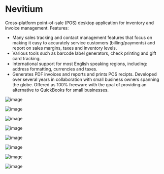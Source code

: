 # Nevitium
Cross-platform point-of-sale (POS) desktop application for inventory and invoice management. 
Features:
- Many sales tracking and contact management features that focus on making it easy to accurately service customers (billing/payments) and report on sales margins, taxes and inventory levels.
- Various tools such as barcode label generators, check printing and gift card tracking. 
- International support for most English speaking regions, including: address formatting, currencies and taxes. 
- Generates PDF invoices and reports and prints POS recipts.
Developed over several years in collaboration with small business owners spanning the globe.
Offered as 100% freeware with the goal of providing an alternative to QuickBooks for small businesses.  

![image](https://user-images.githubusercontent.com/1112636/144695309-d5567598-987a-4c84-89ef-dedf8998c0d5.png)

![image](https://user-images.githubusercontent.com/1112636/144695348-74de7578-d758-4b23-b422-ea468c08795b.png)

![image](https://user-images.githubusercontent.com/1112636/144695364-e69e8edc-6129-4369-99bf-b896f9debd70.png)

![image](https://user-images.githubusercontent.com/1112636/144695379-8d8d3ab1-b000-43f5-a522-5da2e2bf8061.png)

![image](https://user-images.githubusercontent.com/1112636/144695417-f80daaa4-30ff-4f57-9c81-68aa19b7d4d2.png)

![image](https://user-images.githubusercontent.com/1112636/144695513-bf76ce0b-0743-4b72-8147-3f6f26bd6832.png)

![image](https://user-images.githubusercontent.com/1112636/144695580-48ecfd53-3312-4d1e-91d3-95815235ef83.png)

![image](https://user-images.githubusercontent.com/1112636/144695447-894a1b2d-fc2a-40ee-a6be-55f6377934f4.png)

